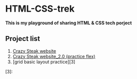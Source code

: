 # HTML-CSS-trek
**This is my playground of sharing HTML & CSS tech porject**

## Project list
1. [Crazy Steak website][1]
2. [Crazy Steak website_2.0 (practice flex)][2]
3. [grid basic layout practice][3]

[1]: https://github.com/jasonLuFa/HTML-CSSTrek/tree/main/crazy_steak
[2]: https://github.com/jasonLuFa/HTML-CSSTrek/tree/main/crazy_steak_2.0
[3]:
